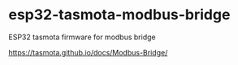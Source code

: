 # esp32-tasmota-modbus-bridge
ESP32 tasmota firmware for modbus bridge

https://tasmota.github.io/docs/Modbus-Bridge/
